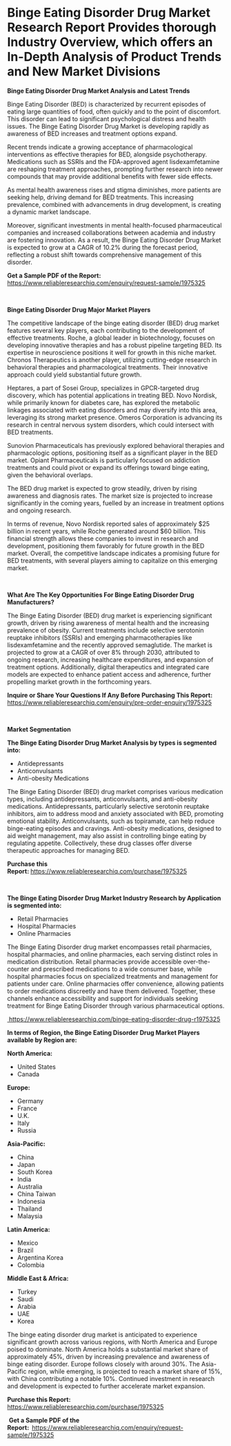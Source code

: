 <p><h1>Binge Eating Disorder Drug Market Research Report Provides thorough Industry Overview, which offers an In-Depth Analysis of Product Trends and New Market Divisions</h1></p><p><strong>Binge Eating Disorder Drug Market Analysis and Latest Trends</strong></p>
<p><p>Binge Eating Disorder (BED) is characterized by recurrent episodes of eating large quantities of food, often quickly and to the point of discomfort. This disorder can lead to significant psychological distress and health issues. The Binge Eating Disorder Drug Market is developing rapidly as awareness of BED increases and treatment options expand. </p><p>Recent trends indicate a growing acceptance of pharmacological interventions as effective therapies for BED, alongside psychotherapy. Medications such as SSRIs and the FDA-approved agent lisdexamfetamine are reshaping treatment approaches, prompting further research into newer compounds that may provide additional benefits with fewer side effects.</p><p>As mental health awareness rises and stigma diminishes, more patients are seeking help, driving demand for BED treatments. This increasing prevalence, combined with advancements in drug development, is creating a dynamic market landscape. </p><p>Moreover, significant investments in mental health-focused pharmaceutical companies and increased collaborations between academia and industry are fostering innovation. As a result, the Binge Eating Disorder Drug Market is expected to grow at a CAGR of 10.2% during the forecast period, reflecting a robust shift towards comprehensive management of this disorder.</p></p>
<p><strong>Get a Sample PDF of the Report:&nbsp;</strong> <a href="https://www.reliableresearchiq.com/enquiry/request-sample/1975325?utm_campaign=2773&utm_medium=2&utm_source=Github&utm_content=ia&utm_term=19042025&utm_id=binge-eating-disorder-drug">https://www.reliableresearchiq.com/enquiry/request-sample/1975325</a></p>
<p>&nbsp;</p>
<p><strong>Binge Eating Disorder Drug Major Market Players</strong></p>
<p><p>The competitive landscape of the binge eating disorder (BED) drug market features several key players, each contributing to the development of effective treatments. Roche, a global leader in biotechnology, focuses on developing innovative therapies and has a robust pipeline targeting BED. Its expertise in neuroscience positions it well for growth in this niche market. Chronos Therapeutics is another player, utilizing cutting-edge research in behavioral therapies and pharmacological treatments. Their innovative approach could yield substantial future growth.</p><p>Heptares, a part of Sosei Group, specializes in GPCR-targeted drug discovery, which has potential applications in treating BED. Novo Nordisk, while primarily known for diabetes care, has explored the metabolic linkages associated with eating disorders and may diversify into this area, leveraging its strong market presence. Omeros Corporation is advancing its research in central nervous system disorders, which could intersect with BED treatments.</p><p>Sunovion Pharmaceuticals has previously explored behavioral therapies and pharmacologic options, positioning itself as a significant player in the BED market. Opiant Pharmaceuticals is particularly focused on addiction treatments and could pivot or expand its offerings toward binge eating, given the behavioral overlaps.</p><p>The BED drug market is expected to grow steadily, driven by rising awareness and diagnosis rates. The market size is projected to increase significantly in the coming years, fuelled by an increase in treatment options and ongoing research.</p><p>In terms of revenue, Novo Nordisk reported sales of approximately $25 billion in recent years, while Roche generated around $60 billion. This financial strength allows these companies to invest in research and development, positioning them favorably for future growth in the BED market. Overall, the competitive landscape indicates a promising future for BED treatments, with several players aiming to capitalize on this emerging market.</p></p>
<p>&nbsp;</p>
<p><strong>What Are The Key Opportunities For Binge Eating Disorder Drug Manufacturers?</strong></p>
<p><p>The Binge Eating Disorder (BED) drug market is experiencing significant growth, driven by rising awareness of mental health and the increasing prevalence of obesity. Current treatments include selective serotonin reuptake inhibitors (SSRIs) and emerging pharmacotherapies like lisdexamfetamine and the recently approved semaglutide. The market is projected to grow at a CAGR of over 8% through 2030, attributed to ongoing research, increasing healthcare expenditures, and expansion of treatment options. Additionally, digital therapeutics and integrated care models are expected to enhance patient access and adherence, further propelling market growth in the forthcoming years.</p></p>
<p><strong>Inquire or Share Your Questions If Any Before Purchasing This Report:</strong> <a href="https://www.reliableresearchiq.com/enquiry/pre-order-enquiry/1975325?utm_campaign=2773&utm_medium=2&utm_source=Github&utm_content=ia&utm_term=19042025&utm_id=binge-eating-disorder-drug">https://www.reliableresearchiq.com/enquiry/pre-order-enquiry/1975325</a></p>
<p>&nbsp;</p>
<p><strong>Market Segmentation</strong></p>
<p><strong>The Binge Eating Disorder Drug Market Analysis by types is segmented into:</strong></p>
<p><ul><li>Antidepressants</li><li>Anticonvulsants</li><li>Anti-obesity Medications</li></ul></p>
<p><p>The Binge Eating Disorder (BED) drug market comprises various medication types, including antidepressants, anticonvulsants, and anti-obesity medications. Antidepressants, particularly selective serotonin reuptake inhibitors, aim to address mood and anxiety associated with BED, promoting emotional stability. Anticonvulsants, such as topiramate, can help reduce binge-eating episodes and cravings. Anti-obesity medications, designed to aid weight management, may also assist in controlling binge eating by regulating appetite. Collectively, these drug classes offer diverse therapeutic approaches for managing BED.</p></p>
<p><strong>Purchase this Report:&nbsp;</strong><a href="https://www.reliableresearchiq.com/purchase/1975325?utm_campaign=2773&utm_medium=2&utm_source=Github&utm_content=ia&utm_term=19042025&utm_id=binge-eating-disorder-drug">https://www.reliableresearchiq.com/purchase/1975325</a></p>
<p>&nbsp;</p>
<p><strong>The Binge Eating Disorder Drug Market Industry Research by Application is segmented into:</strong></p>
<p><ul><li>Retail Pharmacies</li><li>Hospital Pharmacies</li><li>Online Pharmacies</li></ul></p>
<p><p>The Binge Eating Disorder drug market encompasses retail pharmacies, hospital pharmacies, and online pharmacies, each serving distinct roles in medication distribution. Retail pharmacies provide accessible over-the-counter and prescribed medications to a wide consumer base, while hospital pharmacies focus on specialized treatments and management for patients under care. Online pharmacies offer convenience, allowing patients to order medications discreetly and have them delivered. Together, these channels enhance accessibility and support for individuals seeking treatment for Binge Eating Disorder through various pharmaceutical options.</p></p>
<p><a href="https://www.reliableresearchiq.com/binge-eating-disorder-drug-r1975325?utm_campaign=2773&utm_medium=2&utm_source=Github&utm_content=ia&utm_term=19042025&utm_id=binge-eating-disorder-drug">&nbsp;https://www.reliableresearchiq.com/binge-eating-disorder-drug-r1975325</a></p>
<p><strong>In terms of Region, the Binge Eating Disorder Drug Market Players available by Region are:</strong></p>
<p>
    <p> <strong> North America: </strong>
        <ul>
            <li>United States</li>
            <li>Canada</li>
        </ul>
        </p> 
    <p> <strong> Europe: </strong>
        <ul>
            <li>Germany</li>
            <li>France</li>
            <li>U.K.</li>
            <li>Italy</li>
            <li>Russia</li>
        </ul>
        </p> 
    <p> <strong> Asia-Pacific: </strong>
        <ul>
            <li>China</li>
            <li>Japan</li>
            <li>South Korea</li>
            <li>India</li>
            <li>Australia</li>
            <li>China Taiwan</li>
            <li>Indonesia</li>
            <li>Thailand</li>
            <li>Malaysia</li>
        </ul>
        </p> 
    <p> <strong> Latin America: </strong>
        <ul>
            <li>Mexico</li>
            <li>Brazil</li>
            <li>Argentina Korea</li>
            <li>Colombia</li>
        </ul>
        </p> 
    <p> <strong> Middle East & Africa: </strong>
        <ul>
            <li>Turkey</li>
            <li>Saudi</li>
            <li>Arabia</li>
            <li>UAE</li>
            <li>Korea</li>
        </ul>
    </p>
    </p>
<p><p>The binge eating disorder drug market is anticipated to experience significant growth across various regions, with North America and Europe poised to dominate. North America holds a substantial market share of approximately 45%, driven by increasing prevalence and awareness of binge eating disorder. Europe follows closely with around 30%. The Asia-Pacific region, while emerging, is projected to reach a market share of 15%, with China contributing a notable 10%. Continued investment in research and development is expected to further accelerate market expansion.</p></p>
<p><strong>Purchase this Report: </strong><a href="https://www.reliableresearchiq.com/purchase/1975325?utm_campaign=2773&utm_medium=2&utm_source=Github&utm_content=ia&utm_term=19042025&utm_id=binge-eating-disorder-drug">https://www.reliableresearchiq.com/purchase/1975325</a></p>
<p>&nbsp;<strong>Get a Sample PDF of the Report:&nbsp;&nbsp;</strong><a href="https://www.reliableresearchiq.com/enquiry/request-sample/1975325?utm_campaign=2773&utm_medium=2&utm_source=Github&utm_content=ia&utm_term=19042025&utm_id=binge-eating-disorder-drug">https://www.reliableresearchiq.com/enquiry/request-sample/1975325</a></p>
<p><strong></strong></p>
<p><p></p><p></p><p></p></p>